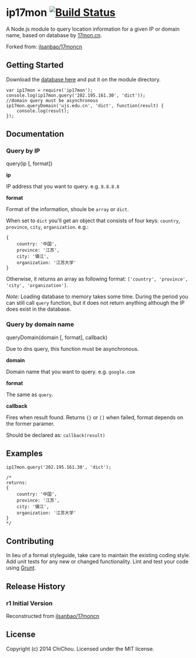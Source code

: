 # ip17mon [![Build Status](https://secure.travis-ci.org/chichou/ip17mon.png?branch=master)](http://travis-ci.org/chichou/ip17mon)

A Node.js module to query location information for a given IP or domain name, based on database by [17mon.cn](http://tools.17mon.cn).

Forked from: [ilsanbao/17moncn](https://github.com/ilsanbao/17moncn/tree/master/ip/nodejs)

## Getting Started

Download the [database here](http://s.qdcdn.com/17mon/17monipdb.dat) and put it on the module directory.

	var ip17mon = require('ip17mon');
	console.log(ip17mon.query('202.195.161.30', 'dict')); 
	//domain query must be asynchronous
    ip17mon.queryDomain('ujs.edu.cn', 'dict', function(result) {
        console.log(result);
    });

## Documentation

### Query by IP

query(ip [, format])

**ip**

IP address that you want to query. e.g. `8.8.8.8`

**format** 

Format of the information, shoule be `array` or `dict`. 

When set to `dict` you'll get an object that consists of four keys: `country`, `province`, `city`, `organization`. e.g.:

  	{
	    country: '中国',
	    province: '江苏',
	    city: '镇江',
	    organization: '江苏大学' 
	}

Otherwise, it returns an array as following format: `['country', 'province', 'city', 'organization']`.

*Note:* Loading database to memory takes some time. During the period you can  still call `query` function, but it does not return anything although the IP does exist in the database. 

### Query by domain name

queryDomain(domain [, format], callback)

Due to dns query, this function must be asynchronous.

**domain**

Domain name that you want to query. e.g. `google.com`

**format** 

The same as `query`. 

**callback**

Fires when result found. Returns `{}` or `[]` when failed, format depends on the former paramer.

Should be declared as: `callback(result)`

## Examples

	ip17mon.query('202.195.161.30', 'dict');

	/*
	returns:
  	{
	    country: '中国',
	    province: '江苏',
	    city: '镇江',
	    organization: '江苏大学' 
	}
	*/

## Contributing

In lieu of a formal styleguide, take care to maintain the existing coding style. Add unit tests for any new or changed functionality. Lint and test your code using [Grunt](http://gruntjs.com/).

## Release History

### r1 Initial Version

Reconstructed from [ilsanbao/17moncn](https://github.com/ilsanbao/17moncn/tree/master/ip/nodejs)

## License

Copyright (c) 2014 ChiChou. Licensed under the MIT license.
